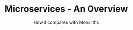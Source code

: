 ---
layout: post
title: Microservices - An Overview
subtitle: How it compares with Monoliths
tags: [Software Architecture, Software Development, Microservices]
---
